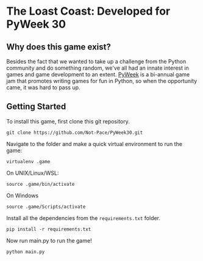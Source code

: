 # The Loast Coast: Developed for PyWeek 30

## Why does this game exist?
Besides the fact that we wanted to take up a challenge from the Python community and do something random, we've all had an innate interest in games and game development to an extent. [PyWeek](https://pyweek.org/) is a bi-annual game jam that promotes writing games for fun in Python, so when the opportunity came, it was hard to pass up.

## Getting Started
To install this game, first clone this git repository.
```shell
git clone https://github.com/Not-Pace/PyWeek30.git
```

Navigate to the folder and make a quick virtual environment to run the game:

```shell
virtualenv .game
```

On UNIX/Linux/WSL:
```shell
source .game/bin/activate
```

On Windows
```shell
source .game/Scripts/activate
```

Install all the dependencies from the  `requirements.txt` folder.
```shell
pip install -r requirements.txt
```

Now run main.py to run the game!

```shell
python main.py
```
